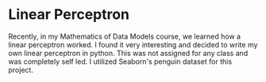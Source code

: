 # Linear Perceptron
Recently, in my Mathematics of Data Models course, we learned how a linear perceptron worked. I found it very interesting and decided to write my own linear perceptron in python. This was not assigned for any class and was completely self led. I utilized Seaborn's penguin dataset for this project. 
